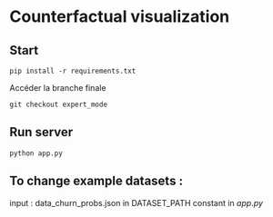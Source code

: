 # Counterfactual visualization 

## Start

```
pip install -r requirements.txt
```
Accéder  la branche finale
```
git checkout expert_mode
```

## Run server 

```
python app.py
```

## To change example datasets : 

input :  data_churn_probs.json in DATASET_PATH constant in $app.py$

